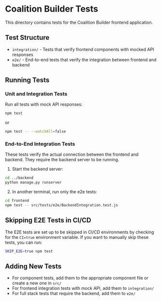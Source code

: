 # Coalition Builder Tests

This directory contains tests for the Coalition Builder frontend application.

## Test Structure

- `integration/` - Tests that verify frontend components with mocked API responses
- `e2e/` - End-to-end tests that verify the integration between frontend and backend

## Running Tests

### Unit and Integration Tests

Run all tests with mock API responses:

```bash
npm test
```

or

```bash
npm test -- --watchAll=false
```

### End-to-End Integration Tests

These tests verify the actual connection between the frontend and backend. They require the backend server to be
running.

1. Start the backend server:

```bash
cd ../backend
python manage.py runserver
```

2. In another terminal, run only the e2e tests:

```bash
cd frontend
npm test -- src/tests/e2e/BackendIntegration.test.js
```

## Skipping E2E Tests in CI/CD

The E2E tests are set up to be skipped in CI/CD environments by checking for the `CI=true` environment variable. If you
want to manually skip these tests, you can run:

```bash
SKIP_E2E=true npm test
```

## Adding New Tests

- For component tests, add them to the appropriate component file or create a new one in `src/`
- For frontend integration tests with mock API, add them to `integration/`
- For full stack tests that require the backend, add them to `e2e/`
